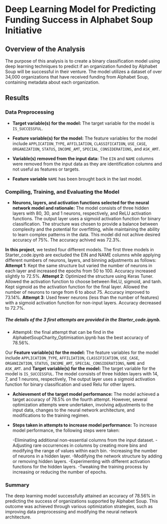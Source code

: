 # Deep Learning Model for Predicting Funding Success in Alphabet Soup Initiative

## Overview of the Analysis

The purpose of this analysis is to create a binary classification model using deep learning techniques to predict if an organization funded by Alphabet Soup will be successful in their venture. The model utilizes a dataset of over 34,000 organizations that have received funding from Alphabet Soup, containing metadata about each organization.

## Results

### Data Preprocessing

- **Target variable(s) for the model:** The target variable for the model is `IS_SUCCESSFUL`.
- **Feature variable(s) for the model:** The feature variables for the model include `APPLICATION_TYPE`, `AFFILIATION`, `CLASSIFICATION`, `USE_CASE`, `ORGANIZATION`, `STATUS`, `INCOME_AMT`, `SPECIAL_CONSIDERATIONS`, and `ASK_AMT`. 
- **Variable(s) removed from the input data:** The `EIN` and `NAME` columns were removed from the input data as they are identification columns and not useful as features or targets.

- **Feature variable** `NAME` has been brought back in the last model.

### Compiling, Training, and Evaluating the Model

- **Neurons, layers, and activation functions selected for the neural network model and rationale:** The model consists of three hidden layers with 80, 30, and 1 neurons, respectively, and ReLU activation functions. The output layer uses a sigmoid activation function for binary classification. The structure was chosen to provide a balance between complexity and the potential for overfitting, while maintaining the ability to learn complex patterns in the data.
This model did not achive desired accuracy of 75%.
The accuracy achived was 72.3%.

**In this project**, we tested four different models. The first three models in Starter_code.ipynb are excluded the EIN and NAME columns while applying different numbers of neurons, layers, and binning adjustments as follows:
****Attempt 1****: Kept the same structure but varied the number of neurons in each layer and increased the epochs from 50 to 100.
Accuracy increased slightly to 72.5%.
****Attempt 2****: Optimized the structure using Keras Tuner.
Allowed the activation function to choose between ReLU, sigmoid, and tanh.
Kept sigmoid as the activation function for the final layer.
Allowed the number of neurons to range from 6 to about 75.
Accuracy improved  to 73.14%.
****Attempt 3****: Used fewer neurons (less than the number of features) with a sigmoid activation function for non-input layers.
Accuracy decreased to 72.7%.


##### The details of the 3 first attempts are provided in the Starter_code.ipynb.
* Attempt4: the final attempt that can be find in the AlphabetSoupCharity_Optimisation.ipynb has the best accuracy of 78.56%.


Our **Feature variable(s) for the model:** The feature variables for the model include `APPLICATION_TYPE`, `AFFILIATION`, `CLASSIFICATION`, `USE_CASE`, `ORGANIZATION`, `STATUS`, `INCOME_AMT`, `SPECIAL_CONSIDERATIONS`, `NAME` and `ASK_AMT`. and 
**Target variable(s) for the model:** The target variable for the model is `IS_SUCCESSFUL`. The model consists of three hidden layers with 14, 7, and 1 neurons, respectively, The output layer uses a sigmoid activation function for binary classification and used Relu for other layers.


- **Achievement of the target model performance:** The model achieved a target accuracy of 78.5% on the fourth attempt. However, several optimization attempts were undertaken, involving adjustments to the input data, changes to the neural network architecture, and modifications to the training regimen.


- **Steps taken in attempts to increase model performance:** To increase model performance, the following steps were taken:

  -Eliminating additional non-essential columns from the input dataset.
  -Adjusting rare occurrences in columns by creating more bins and modifying the range of values within each bin.
  -Increasing the number of neurons in a hidden layer.
  -Modifying the network structure by adding or removing hidden layers.
  -Experimenting with different activation functions for the hidden layers.
  -Tweaking the training process by increasing or reducing the number of epochs.


### Summary

The deep learning model successfully attained an accuracy of 78.56% in predicting the success of organizations supported by Alphabet Soup. This outcome was achieved through various optimization strategies, such as improving data preprocessing and modifying the neural network architecture.

